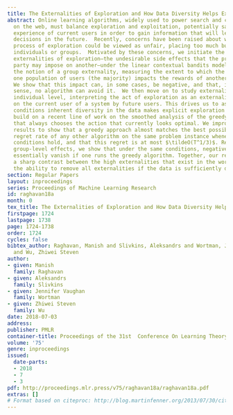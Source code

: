 ```yaml
---
title: The Externalities of Exploration and How Data Diversity Helps Exploitation
abstract: Online learning algorithms, widely used to power search and content optimization
  on the web, must balance exploration and exploitation, potentially sacrificing the
  experience of current users in order to gain information that will lead to better
  decisions in the future.  Recently, concerns have been raised about whether the
  process of exploration could be viewed as unfair, placing too much burden on certain
  individuals or groups.  Motivated by these concerns, we initiate the study of the
  externalities of exploration—the undesirable side effects that the presence of one
  party may impose on another—under the linear contextual bandits model.  We introduce
  the notion of a group externality, measuring the extent to which the presence of
  one population of users (the majority) impacts the rewards of another (the minority).
  We show that this impact can, in some cases, be negative, and that, in a certain
  sense, no algorithm can avoid it.  We then move on to study externalities at the
  individual level, interpreting the act of exploration as an externality imposed
  on the current user of a system by future users. This drives us to ask under what
  conditions inherent diversity in the data makes explicit exploration unnecessary.  We
  build on a recent line of work on the smoothed analysis of the greedy algorithm
  that always chooses the action that currently looks optimal. We improve on prior
  results to show that a greedy approach almost matches the best possible Bayesian
  regret rate of any other algorithm on the same problem instance whenever the diversity
  conditions hold, and that this regret is at most $\tildeO(T^1/3)$. Returning to
  group-level effects, we show that under the same conditions, negative group externalities
  essentially vanish if one runs the greedy algorithm. Together, our results uncover
  a sharp contrast between the high externalities that exist in the worst case, and
  the ability to remove all externalities if the data is sufficiently diverse.
section: Regular Papers
layout: inproceedings
series: Proceedings of Machine Learning Research
id: raghavan18a
month: 0
tex_title: The Externalities of Exploration and How Data Diversity Helps Exploitation
firstpage: 1724
lastpage: 1738
page: 1724-1738
order: 1724
cycles: false
bibtex_author: Raghavan, Manish and Slivkins, Aleksandrs and Wortman, Jennifer Vaughan
  and Wu, Zhiwei Steven
author:
- given: Manish
  family: Raghavan
- given: Aleksandrs
  family: Slivkins
- given: Jennifer Vaughan
  family: Wortman
- given: Zhiwei Steven
  family: Wu
date: 2018-07-03
address: 
publisher: PMLR
container-title: Proceedings of the 31st  Conference On Learning Theory
volume: '75'
genre: inproceedings
issued:
  date-parts:
  - 2018
  - 7
  - 3
pdf: http://proceedings.mlr.press/v75/raghavan18a/raghavan18a.pdf
extras: []
# Format based on citeproc: http://blog.martinfenner.org/2013/07/30/citeproc-yaml-for-bibliographies/
---
```

